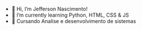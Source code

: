 - 👋 Hi, I’m  Jefferson Nascimento!
- 🌱 I’m currently learning Python, HTML, CSS & JS
- 💞️ Cursando Analise e desenvolvimento de sistemas
